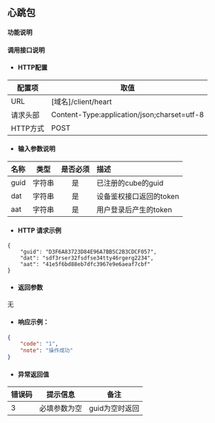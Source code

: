 ## 心跳包

#### 功能说明

#### 调用接口说明

* #### HTTP配置

| 配置项 | 取值 |
| --- | --- |
| URL | \[域名\]/client/heart |
| 请求头部 | Content-Type:application/json;charset=utf-8 |
| HTTP方式 | POST |

* #### 输入参数说明

| 名称 | 类型 | 是否必须 | 描述 |
| :--- | :---: | :---: | :--- |
| guid | 字符串 | 是 | 已注册的cube的guid |
| dat | 字符串 | 是 | 设备鉴权接口返回的token |
| aat | 字符串 | 是 | 用户登录后产生的token |

* #### HTTP 请求示例

```
{
    "guid": "D3F6A83723D84E96A7BB5C2B3CDCF057",
    "dat": "sdf3rser32fsdfse34tty46rgerg2234",
    "aat": "41e5f6bd88eb7dfc3967e9e6aeaf7cbf"
}
```

* #### 返回参数

无

* #### 响应示例：

```json
{
    "code": "1",
    "note": "操作成功"
}
```

* #### 异常返回值

| 错误码 | 提示信息 | 备注 |
| --- | --- | --- |
| 3 | 必填参数为空 | guid为空时返回 |



